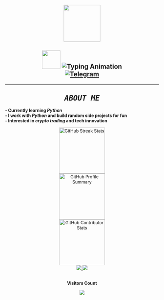 <p align="center">
  <img src="https://cdn3.emoji.gg/emojis/136857-pepesmoke.gif" width="120">
</p>

<h2 align="center">
<div align="center">
  
  <tr>
    <td>
        <img src="https://media.giphy.com/media/TEnXkcsHrP4YedChhA/giphy.gif" width="60">
     </td>
     <td>
          <img src="https://readme-typing-svg.herokuapp.com?font=Fira+Code&weight=500&size=28&pause=1000&color=00C2FF&vCenter=true&width=450&lines=Hey+there%2C+I'm+Tasfik+Hasan" alt="Typing Animation">
      </td>
    </tr>
  </div>
  

  <a href="https://t.me/TouFiqVH" target="_blank">
    <img src="https://img.shields.io/badge/Telegram-000000?style=for-the-badge&logo=telegram&logoColor=white" alt="Telegram">
  </a>
  </p>

---

<h2 align="center">
   <strong><em><span style="font-family: 'Fira Code', monospace; font-size: 24px;">ABOUT ME</span></em></strong>
</h2>

**- Currently learning _Python_**  
**- I work with _Python_ and build random side projects for fun**  
**- Interested in _crypto trading_ and tech innovation**

<div align="center">
  <picture>
    <source media="(prefers-color-scheme: dark)" srcset="https://nirzak-streak-stats.vercel.app/?user=Ximon-beep&theme=aura&hide_border=false">
    <source media="(prefers-color-scheme: light)" srcset="https://nirzak-streak-stats.vercel.app/?user=Ximon-beep&theme=github&hide_border=false">
    <img alt="GitHub Streak Stats" height="150em" src="https://nirzak-streak-stats.vercel.app/?user=Ximon-beep&theme=github&hide_border=false">
  </picture>

  <br>

  <picture>
    <source media="(prefers-color-scheme: dark)" srcset="https://github-profile-summary-cards.vercel.app/api/cards/profile-details?username=Ximon-beep&theme=aura">
    <source media="(prefers-color-scheme: light)" srcset="https://github-profile-summary-cards.vercel.app/api/cards/profile-details?username=Ximon-beep&theme=github">
    <img alt="GitHub Profile Summary" height="150em" src="https://github-profile-summary-cards.vercel.app/api/cards/profile-details?username=Ximon-beep&theme=github">
  </picture>

  <br>

  <picture>
    <source media="(prefers-color-scheme: dark)" srcset="https://github-contributor-stats.vercel.app/api?username=Ximon-beep&limit=5&theme=aura&combine_all_yearly_contributions=true">
    <source media="(prefers-color-scheme: light)" srcset="https://github-contributor-stats.vercel.app/api?username=Ximon-beep&limit=5&theme=github&combine_all_yearly_contributions=true">
    <img alt="GitHub Contributor Stats" height="150em" src="https://github-contributor-stats.vercel.app/api?username=Ximon-beep&limit=5&theme=github&combine_all_yearly_contributions=true">
  </picture>
</div>

<div align="center">
  <a href="mailto:Ximon-beep@gmail.com" target="_blank" rel="noopener noreferrer">
    <img src="https://img.shields.io/badge/-Gmail-%23333?style=for-the-badge&logo=gmail&logoColor=white">
  </a>
  <a href="https://t.me/Ximon-beep" target="_blank" rel="noopener noreferrer">
    <img src="https://img.shields.io/badge/-Telegram-%23333?style=for-the-badge&logo=telegram&logoColor=white">
  </a>
</div>

<div align="center">
  <br>
  <p align="center"><b>Visitors Count</b></p>
  <p align="center">
    <img align="center" src="https://komarev.com/ghpvc/?username=Ximon-beep&color=brightgreen">
  </p>
  <br>
</div>
